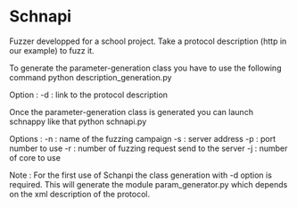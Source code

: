 Schnapi
=======

Fuzzer developped for a school project.
Take a protocol description (http in our example) to fuzz it.

To generate the parameter-generation class you have to use the following command
  python description_generation.py

Option :
-d : link to the protocol description

Once the parameter-generation class is generated you can launch schnappy like that
	python schnapi.py

Options :
-n : name of the fuzzing campaign
-s : server address
-p : port number to use
-r : number of fuzzing request send to the server
-j : number of core to use

Note : For the first use of Schanpi the class generation with -d option is required. This will generate the module param_generator.py which depends on the xml description of the protocol.